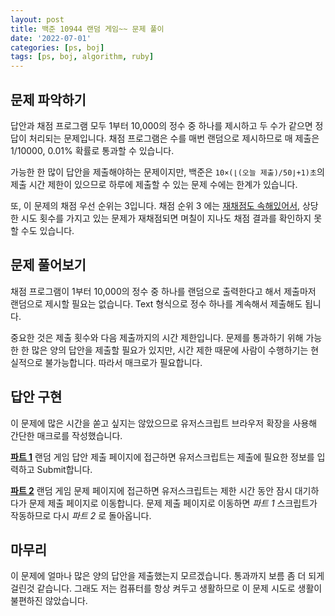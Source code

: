 ```yaml
---
layout: post
title: 백준 10944 랜덤 게임~~ 문제 풀이
date: '2022-07-01'
categories: [ps, boj]
tags: [ps, boj, algorithm, ruby]
---
```


## 문제 파악하기

답안과 채점 프로그램 모두 1부터 10,000의 정수 중 하나를 제시하고 두 수가 같으면 정답이 처리되는 문제입니다. 채점 프로그램은 수를 매번 랜덤으로 제시하므로 매 제출은 1/10000, 0.01% 확률로 통과할 수 있습니다.  

가능한 한 많이 답안을 제출해야하는 문제이지만, 백준은 `10×(⌊(오늘 제출)/50⌋+1)초`의 제출 시간 제한이 있으므로 하루에 제출할 수 있는 문제 수에는 한계가 있습니다.  

또, 이 문제의 채점 우선 순위는 3입니다. 채점 순위 3 에는 [재채점도 속해있어서,](https://help.acmicpc.net/judge/queue) 상당한 시도 횟수를 가지고 있는 문제가 재채점되면 며칠이 지나도 채점 결과를 확인하지 못할 수도 있습니다.  

## 문제 풀어보기

채점 프로그램이 1부터 10,000의 정수 중 하나를 랜덤으로 출력한다고 해서 제출마저 랜덤으로 제시할 필요는 없습니다. Text 형식으로 정수 하나를 계속해서 제출해도 됩니다.  

중요한 것은 제출 횟수와 다음 제출까지의 시간 제한입니다. 문제를 통과하기 위해 가능한 한 많은 양의 답안을 제출할 필요가 있지만, 시간 제한 때문에 사람이 수행하기는 현실적으로 불가능합니다. 따라서 매크로가 필요합니다.  

## 답안 구현

이 문제에 많은 시간을 쏟고 싶지는 않았으므로 유저스크립트 브라우저 확장을 사용해 간단한 매크로를 작성했습니다.  

[**파트 1**](https://github.com/ShapeLayer/training/blob/main/tasks/oj/boj/javascript/10944.1.js) 랜덤 게임 답안 제출 페이지에 접근하면 유저스크립트는 제출에 필요한 정보를 입력하고 Submit합니다.  

[**파트 2**](https://github.com/ShapeLayer/training/blob/main/tasks/oj/boj/javascript/10944.2.js) 랜덤 게임 문제 페이지에 접근하면 유저스크립트는 제한 시간 동안 잠시 대기하다가 문제 제출 페이지로 이동합니다. 문제 제출 페이지로 이동하면 _파트 1_ 스크립트가 작동하므로 다시 _파트 2_ 로 돌아옵니다.  

## 마무리

이 문제에 얼마나 많은 양의 답안을 제출했는지 모르겠습니다. 통과까지 보름 좀 더 되게 걸린것 같습니다. 그래도 저는 컴퓨터를 항상 켜두고 생활하므로 이 문제 시도로 생활이 불편하진 않았습니다.  
